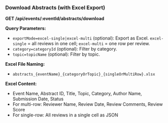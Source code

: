 ### Download Abstracts (with Excel Export)

**GET /api/events/:eventId/abstracts/download**

**Query Parameters:**
- `exportMode=excel-single|excel-multi` (optional): Export as Excel. `excel-single` = all reviews in one cell; `excel-multi` = one row per review.
- `category=categoryId` (optional): Filter by category.
- `topic=topicName` (optional): Filter by topic.

**Excel File Naming:**
- `abstracts_{eventName}_{categoryOrTopic}_{singleOrMultiRow}.xlsx`

**Excel Content:**
- Event Name, Abstract ID, Title, Topic, Category, Author Name, Submission Date, Status
- For multi-row: Reviewer Name, Review Date, Review Comments, Review Score
- For single-row: All reviews in a single cell as JSON 